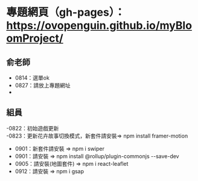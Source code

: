# 專題網頁（gh-pages）：https://ovopenguin.github.io/myBloomProject/
## 俞老師
- 0814：選單ok
- 0827：請放上專題網址
- 
## 組員
-0822：初始遊戲更新<br/>
-0823：更新花卉故事切換模式，新套件請安裝=> npm install framer-motion

- 0901：新套件請安裝 => npm i swiper
- 0901：請安裝 => npm install @rollup/plugin-commonjs --save-dev
- 0905：請安裝(地圖套件) => npm i react-leaflet
- 0912：請安裝 => npm i gsap
